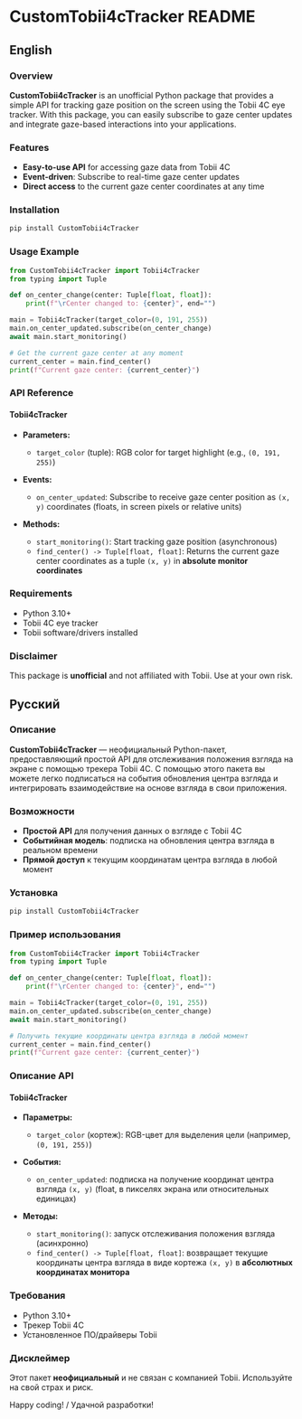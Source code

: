 # CustomTobii4cTracker README

## English

### Overview

**CustomTobii4cTracker** is an unofficial Python package that provides a simple API for tracking gaze position on the screen using the Tobii 4C eye tracker. With this package, you can easily subscribe to gaze center updates and integrate gaze-based interactions into your applications.

### Features

- **Easy-to-use API** for accessing gaze data from Tobii 4C
- **Event-driven**: Subscribe to real-time gaze center updates
- **Direct access** to the current gaze center coordinates at any time

### Installation

```bash
pip install CustomTobii4cTracker
```

### Usage Example

```python
from CustomTobii4cTracker import Tobii4cTracker
from typing import Tuple

def on_center_change(center: Tuple[float, float]):
    print(f"\rCenter changed to: {center}", end="")

main = Tobii4cTracker(target_color=(0, 191, 255))
main.on_center_updated.subscribe(on_center_change)
await main.start_monitoring()

# Get the current gaze center at any moment
current_center = main.find_center()
print(f"Current gaze center: {current_center}")
```

### API Reference

#### Tobii4cTracker

- **Parameters:**
  - `target_color` (tuple): RGB color for target highlight (e.g., `(0, 191, 255)`)

- **Events:**
  - `on_center_updated`: Subscribe to receive gaze center position as `(x, y)` coordinates (floats, in screen pixels or relative units)

- **Methods:**
  - `start_monitoring()`: Start tracking gaze position (asynchronous)
  - `find_center() -> Tuple[float, float]`: Returns the current gaze center coordinates as a tuple `(x, y)` in **absolute monitor coordinates**

### Requirements

- Python 3.10+
- Tobii 4C eye tracker
- Tobii software/drivers installed

### Disclaimer

This package is **unofficial** and not affiliated with Tobii. Use at your own risk.

## Русский

### Описание

**CustomTobii4cTracker** — неофициальный Python-пакет, предоставляющий простой API для отслеживания положения взгляда на экране с помощью трекера Tobii 4C. С помощью этого пакета вы можете легко подписаться на события обновления центра взгляда и интегрировать взаимодействие на основе взгляда в свои приложения.

### Возможности

- **Простой API** для получения данных о взгляде с Tobii 4C
- **Событийная модель**: подписка на обновления центра взгляда в реальном времени
- **Прямой доступ** к текущим координатам центра взгляда в любой момент

### Установка

```bash
pip install CustomTobii4cTracker
```

### Пример использования

```python
from CustomTobii4cTracker import Tobii4cTracker
from typing import Tuple

def on_center_change(center: Tuple[float, float]):
    print(f"\rCenter changed to: {center}", end="")

main = Tobii4cTracker(target_color=(0, 191, 255))
main.on_center_updated.subscribe(on_center_change)
await main.start_monitoring()

# Получить текущие координаты центра взгляда в любой момент
current_center = main.find_center()
print(f"Current gaze center: {current_center}")
```

### Описание API

#### Tobii4cTracker

- **Параметры:**
  - `target_color` (кортеж): RGB-цвет для выделения цели (например, `(0, 191, 255)`)

- **События:**
  - `on_center_updated`: подписка на получение координат центра взгляда `(x, y)` (float, в пикселях экрана или относительных единицах)

- **Методы:**
  - `start_monitoring()`: запуск отслеживания положения взгляда (асинхронно)
  - `find_center() -> Tuple[float, float]`: возвращает текущие координаты центра взгляда в виде кортежа `(x, y)` в **абсолютных координатах монитора**

### Требования

- Python 3.10+
- Трекер Tobii 4C
- Установленное ПО/драйверы Tobii

### Дисклеймер

Этот пакет **неофициальный** и не связан с компанией Tobii. Используйте на свой страх и риск.

Happy coding! / Удачной разработки!